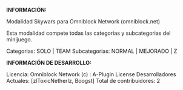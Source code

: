 **INFORMACIÓN:**

Modalidad Skywars para Omniblock Network (omniblock.net)

Esta modalidad compete todas las categorias y subcategorias del minijuego.

Categorias: SOLO | TEAM
Subcategorias: NORMAL | MEJORADO | Z

**INFORMACIÓN DE DESARROLLO:**

Licencia: Omniblock Network (c) : A-Plugin License
Desarrolladores Actuales: [zlToxicNetherlz, Boogst]
Total de contribuidores: 2
